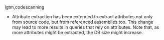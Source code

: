 lgtm,codescanning
* Attribute extraction has been extended to extract attributes not only from source
code, but from referenced assemblies too. This change may lead to more results in
queries that rely on attributes. Note that, as more attributes might be extracted,
the DB size might increase.
